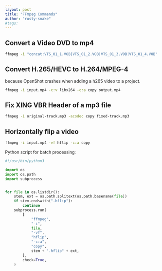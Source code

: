 ```yaml
---
layout: post
title: "FFmpeg Commands"
author: "rusty-snake"
#tags:
---
```


## Convert a Video DVD to mp4

~~~bash
ffmpeg -i "concat:VTS_01_1.VOB|VTS_01_2.VOB|VTS_01_3.VOB|VTS_01_4.VOB" output.mp4
~~~

## Convert H.265/HEVC to H.264/MPEG-4

because OpenShot crashes when adding a h265 video to a project.

~~~bash
ffmpeg -i input.mp4 -c:v libx264 -c:a copy output.mp4
~~~

## Fix XING VBR Header of a mp3 file

~~~bash
ffmpeg -i original-track.mp3 -acodec copy fixed-track.mp3
~~~

## Horizontally flip a video

~~~bash
ffmpeg -i input.mp4 -vf hflip -c:a copy
~~~

Python script for batch processing:

~~~python
#!/usr/bin/python3

import os
import os.path
import subprocess


for file in os.listdir():
    stem, ext = os.path.splitext(os.path.basename(file))
    if stem.endswith(".hflip"):
        continue
    subprocess.run(
        [
            "ffmpeg",
            "-i",
            file,
            "-vf",
            "hflip",
            "-c:a",
            "copy",
            stem + ".hflip" + ext,
        ],
        check=True,
    )
~~~